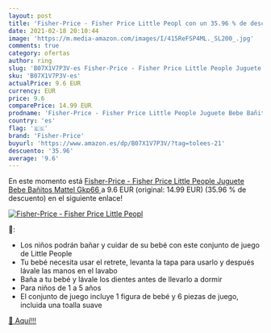 ```yaml
---
layout: post
title: 'Fisher-Price - Fisher Price Little Peopl con un 35.96 % de descuento'
date: 2021-02-18 20:10:44
image: 'https://m.media-amazon.com/images/I/415ReFSP4ML._SL200_.jpg'
comments: true
category: ofertas
author: ring
slug: 'B07X1V7P3V-es Fisher-Price - Fisher Price Little People Juguete Bebe...'
sku: 'B07X1V7P3V-es'
actualPrice: 9.6 EUR
currency: EUR
price: 9.6
comparePrice: 14.99 EUR
prodname: 'Fisher-Price - Fisher Price Little People Juguete Bebe Bañitos  Mattel Gkp66 '
country: 'es'
flag: '🇪🇸'
brand: 'Fisher-Price'
buyurl: 'https://www.amazon.es/dp/B07X1V7P3V/?tag=tolees-21'
descuento: '35.96'
average: '9.6'
---
```


En este momento está [Fisher-Price - Fisher Price Little People Juguete Bebe Bañitos  Mattel Gkp66 ](https://www.amazon.es/dp/B07X1V7P3V/?tag=tolees-21) a 9.6 EUR (original: 14.99 EUR) (35.96 %  de descuento) en el siguiente enlace!

[![Fisher-Price - Fisher Price Little Peopl](https://m.media-amazon.com/images/I/415ReFSP4ML._SL200_.jpg)](https://www.amazon.es/dp/B07X1V7P3V/?tag=tolees-21)

🔎:

- Los niños podrán bañar y cuidar de su bebé con este conjunto de juego de Little People
- Tu bebé necesita usar el retrete, levanta la tapa para usarlo y después lávale las manos en el lavabo
- Baña a tu bebé y lávale los dientes antes de llevarlo a dormir
- Para niños de 1 a 5 años
- El conjunto de juego incluye 1 figura de bebé y 6 piezas de juego, incluida una toalla suave

[🛒 Aquí!!!](https://www.amazon.es/dp/B07X1V7P3V/?tag=tolees-21)
